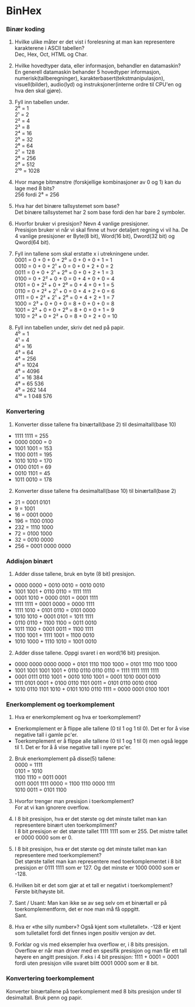 # BinHex

### Binær koding

1. Hvilke ulike måter er det vist i forelesning at man kan representere karakterene i ASCII tabellen?  
   Dec, Hex, Oct, HTML og Char.

2. Hvilke hovedtyper data, eller informasjon, behandler en datamaskin?  
   En generell datamaskin behander 5 hovedtyper informasjon, numerisk(tallberegninger), karakterbasert(tekstmanipulasjon), visuell(bilder), audio(lyd) og instruksjoner(interne ordre til CPU'en og hva den skal gjøre).

3. Fyll inn tabellen under.  
   2⁰ = 1  
   2¹ = 2  
   2² = 4  
   2³ = 8  
   2⁴ = 16  
   2⁵ = 32  
   2⁶ = 64  
   2⁷ = 128  
   2⁸ = 256  
   2⁹ = 512  
   2¹⁰ = 1028

4. Hvor mange bitmønstre (forskjellige kombinasjoner av 0 og 1) kan du lage med 8 bits?  
   256 fordi 2⁸ = 256

5. Hva har det binære tallsystemet som base?  
   Det binære tallsystemet har 2 som base fordi den har bare 2 symboler.

6. Hvorfor bruker vi presisjon? Nevn 4 vanlige presisjoner.  
   Presisjon bruker vi når vi skal finne ut hvor detaljert regning vi vil ha. De 4 vanlige presisjoner er Byte(8 bit), Word(16 bit), Dword(32 bit) og Qword(64 bit).

7. Fyll inn tallene som skal erstatte x i utrekningene under.  
   0001 = 0 + 0 + 0 + 2⁰ = 0 + 0 + 0 + 1 = 1  
   0010 = 0 + 0 + 2¹ + 0 = 0 + 0 + 2 + 0 = 2  
   0011 = 0 + 0 + 2¹ + 2⁰ = 0 + 0 + 2 + 1 = 3  
   0100 = 0 + 2² + 0 + 0 = 0 + 4 + 0 + 0 = 4  
   0101 = 0 + 2² + 0 + 2⁰ = 0 + 4 + 0 + 1 = 5  
   0110 = 0 + 2² + 2¹ + 0 = 0 + 4 + 2 + 0 = 6  
   0111 = 0 + 2² + 2¹ + 2⁰ = 0 + 4 + 2 + 1 = 7  
   1000 = 2³ + 0 + 0 + 0 = 8 + 0 + 0 + 0 = 8  
   1001 = 2³ + 0 + 0 + 2⁰ = 8 + 0 + 0 + 1 = 9  
   1010 = 2³ + 0 + 2² + 0 = 8 + 0 + 2 + 0 = 10

8. Fyll inn tabellen under, skriv det ned på papir.  
   4⁰ = 1  
   4¹ = 4  
   4² = 16  
   4³ = 64  
   4⁴ = 256  
   4⁵ = 1024  
   4⁶ = 4096  
   4⁷ = 16 384  
   4⁸ = 65 536  
   4⁹ = 262 144  
   4¹⁰ = 1 048 576

### Konvertering

1. Konverter disse tallene fra binærtall(base 2) til desimaltall(base 10)

- 1111 1111 = 255
- 0000 0000 = 0
- 1001 1001 = 153
- 1100 0011 = 195
- 1010 1010 = 170
- 0100 0101 = 69
- 0010 1101 = 45
- 1011 0010 = 178

2. Konverter disse tallene fra desimaltall(base 10) til binærtall(base 2)

- 21 = 0001 0101
- 9 = 1001
- 16 = 0001 0000
- 196 = 1100 0100
- 232 = 1110 1000
- 72 = 0100 1000
- 32 = 0010 0000
- 256 = 0001 0000 0000

### Addisjon binært

1. Adder disse tallene, bruk en byte (8 bit) presisjon.

- 0000 0000 + 0010 0010 = 0010 0010
- 1001 1001 + 0110 0110 = 1111 1111
- 0001 1010 + 0000 0101 = 0001 1111
- 1111 1111 + 0001 0000 = 0000 1111
- 1111 1010 + 0101 0110 = 0101 0000
- 1010 1010 + 0001 0101 = 1011 1111
- 0110 0110 + 1100 1100 = 0011 0010
- 1011 1100 + 0001 0011 = 1100 1111
- 1100 1001 + 1111 1001 = 1100 0010
- 1010 1000 + 1110 1010 = 1001 0010

2. Adder disse tallene. Oppgi svaret i en word(16 bit) presisjon.

- 0000 0000 0000 0000 + 0101 1110 1100 1000 = 0101 1110 1100 1000
- 1001 1001 1001 1001 + 0110 0110 0110 0110 = 1111 1111 1111 1111
- 0001 0111 0110 1001 + 0010 1010 1001 = 0001 1010 0001 0010
- 1111 0101 0001 + 0100 0110 1101 0011 = 0101 0110 0010 0100
- 1010 0110 1101 1010 + 0101 1010 0110 1111 = 0000 0001 0100 1001

### Enerkomplement og toerkomplement

1. Hva er enerkomplement og hva er toerkomplement?

- Enerkomplement er å flippe alle tallene (0 til 1 og 1 til 0). Det er for å vise negative tall i gamle pc'er.
- Toerkomplement er å flippe alle tallene (0 til 1 og 1 til 0) men også legge til 1. Det er for å å vise negative tall i nyere pc'er.

2. Bruk enerkomplement på disse(5) tallene:  
   0000 = 1111  
   0101 = 1010  
   1100 1110 = 0011 0001  
   0011 0001 1111 0000 = 1100 1110 0000 1111  
   1010 0011 = 0101 1100

3. Hvorfor trenger man presisjon i toerkomplement?  
   For at vi kan ignorere overflow.

4. I 8 bit presisjon, hva er det største og det minste tallet man kan representere binært uten toerkompliment?  
   I 8 bit presisjon er det største tallet 1111 1111 som er 255. Det mistre tallet er 0000 0000 som er 0.

5. I 8 bit presisjon, hva er det største og det minste tallet man kan representere med toerkomplement?  
   Det største tallet man kan representere med toerkomplementet i 8 bit presisjon er 0111 1111 som er 127. Og det minste er 1000 0000 som er -128.

6. Hvilken bit er det som gjør at et tall er negativt i toerkomplement?  
   Første bit/høyste bit.

7. Sant / Usant: Man kan ikke se av seg selv om et binærtall er på toerkomplementform, det er noe man må få oppgitt.  
   Sant.

8. Hva er «the silly number»? Også kjent som «tulletallet».
   -128 er kjent som tulletallet fordi det finnes ingen positiv versjon av det.

9. Forklar og vis med eksempler hva overflow er, i 8 bits presisjon.  
   Overflow er når man driver med en spesifik presisjon og man får ett tall høyere en angitt presisjon. F.eks i 4 bit presisjon: 1111 + 0001 = 0001 fordi uten presisjon ville svaret blitt 0001 0000 som er 8 bit.

### Konvertering toerkomplement

Konverter binærtallene på toerkomplement med 8 bits presisjon under til desimaltall. Bruk penn og papir.
